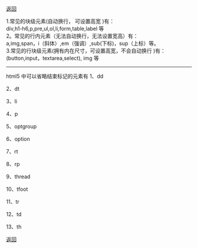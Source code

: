 [返回](./#/html/)

1.常见的块级元素(自动换行， 可设置高宽 )有：\
 div,h1-h6,p,pre,ul,ol,li,form,table,label 等\
2。常见的行内元素（无法自动换行，无法设置宽高）有：\
 a,img,span，i（斜体）,em（强调）,sub(下标)，sup（上标）等。\
3.常见的行块级元素(拥有内在尺寸，可设置高宽，不会自动换行 )有：\
 (button,input，textarea,select), img 等

---

html5 中可以省略结束标记的元素有
1、dd

2、dt

3、li

4、p

5、optgroup

6、option

7、rt

8、rp

9、thread

10、tfoot

11、tr

12、td

13、th

[返回](./#/html/)
